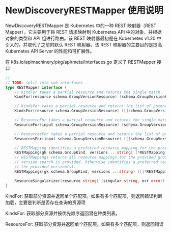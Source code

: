 # NewDiscoveryRESTMapper 使用说明

NewDiscoveryRESTMapper 是 Kubernetes 中的一种 REST 映射器（REST Mapper），它主要用于将 REST 请求映射到 Kubernetes API 中的对象，并根据对象的类型和 API 组进行路由。该 REST 映射器最初是在 Kubernetes v1.20 中引入的，并取代了之前的默认 REST 映射器。该 REST 映射器的主要目的是提高 Kubernetes API Server 的性能和可扩展性。

在 k8s.io/apimachinery/pkg/api/meta/interfaces.go 定义了 RESTMapper 接口

```go
//
// TODO: split into sub-interfaces
type RESTMapper interface {
	// KindFor takes a partial resource and returns the single match.  Returns an error if there are multiple matches
	KindFor(resource schema.GroupVersionResource) (schema.GroupVersionKind, error)

	// KindsFor takes a partial resource and returns the list of potential kinds in priority order
	KindsFor(resource schema.GroupVersionResource) ([]schema.GroupVersionKind, error)

	// ResourceFor takes a partial resource and returns the single match.  Returns an error if there are multiple matches
	ResourceFor(input schema.GroupVersionResource) (schema.GroupVersionResource, error)

	// ResourcesFor takes a partial resource and returns the list of potential resource in priority order
	ResourcesFor(input schema.GroupVersionResource) ([]schema.GroupVersionResource, error)

	// RESTMapping identifies a preferred resource mapping for the provided group kind.
	RESTMapping(gk schema.GroupKind, versions ...string) (*RESTMapping, error)
	// RESTMappings returns all resource mappings for the provided group kind if no
	// version search is provided. Otherwise identifies a preferred resource mapping for
	// the provided version(s).
	RESTMappings(gk schema.GroupKind, versions ...string) ([]*RESTMapping, error)

	ResourceSingularizer(resource string) (singular string, err error)
}

```

KindFor:  获取部分资源并返回单个匹配项。如果有多个匹配项，则返回错误判断加载，主要是判断是否存在查询的资源项

KindsFor: 获取部分资源并按优先顺序返回潜在种类列表。

ResourceFor: 获取部分资源并返回单个匹配项。如果有多个匹配项，则返回错误